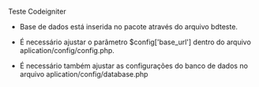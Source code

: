  Teste Codeigniter
 
 - Base de dados está inserida no pacote através do arquivo bdteste.

 - É necessário ajustar o parâmetro $config['base_url'] dentro do arquivo aplication/config/config.php.
 
 - É necessário também ajustar as configurações do banco de dados no arquivo aplication/config/database.php


